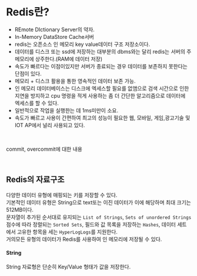 # Redis란?
* REmote DIctionary Server의 약자.  
* In-Memory DataStore Cache서버
* redis는 오픈소스 인 메모리 key value데이터 구조 저장소이다.  
* 데이터를 디스크 또는 ssd에 저장하는 대부분의 dbms와는 달리 redis는 서버의 주 메모리에 상주한다.(RAM에 데이터 저장)
* 속도가 빠르다는 이점이있지만 서버가 종료되는 경우 데이터를 보존하지 못한다는 단점이 있다.
* 메모리 + 디스크 활용을 통한 영속적인 데이터 보존 가능.
* 인 메모리 데이터베이스는 디스크에 엑세스할 필요를 없앰으로 검색 시간으로 인한 지연을 방지하고 cpu 명령을 적게 사용하는 
좀 더 간단한 알고리즘으로 데이터에 엑세스를 할 수 있다.  
* 일반적으로 작업을 실행한는 데 1ms미만이 소요.  
* 속도가 빠르고 사용이 간편하여 최고의 성능이 필요한 웹, 모바일, 게임,광고기술 및 IOT AP에서 널리 사용되고 있다.  

<br>

commit, overcommit에 대한 내용  
```  


```


## Redis의 자료구조 
다양한 데이터 유형에 매핑되는 키를 저장할 수 있다.  
기본적인 데이터 유형은 String으로 text또는 이진 데이터가 이에 해당하며 최대 크기는 512MB이다.  
문자열이 추가된 순서대로 유지되는 `List of Strings`, `Sets of unordered Strings`  
점수에 따라 정렬되는 `Sorted Sets`, 필드와 값 목록을 저장하는 `Hashes`, 데이터 세트에서 고유한 항목을 세는 `HyperLogLogs`를 지원한다.  
거의모든 유형의 데이터가 Redis를 사용하여 인 메모리에 저장될 수 있다.  


#### String
String 자료형은 단순히 Key/Value 형태가 값을 저장한다.
